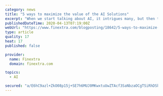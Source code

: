 ```yaml
---
category: news
title: "5 ways to maximize the value of the AI Solutions"
excerpt: "When we start talking about AI, it intrigues many, but then they lose interest at the moment we start discussing the technical details. Let me try to keep this piece a more light-hearted to highlight what are the top 5 considerations I keep in mind when I ..."
publishedDateTime: 2020-04-13T07:19:00Z
webUrl: "https://www.finextra.com/blogposting/18642/5-ways-to-maximize-the-value-of-the-ai-solutions"
type: article
quality: 17
heat: 17
published: false

provider:
  name: Finextra
  domain: finextra.com

topics:
  - AI

secured: "a/E6hC9azl+ZkO08p15j+SE7h6MUJ0MKwxtuUwZTAcf3SaNbzaOCgTSiRhDSkatj7JK61Vbd1psGUMWE+eEexoPAy4fUAv+KTmZq2MG1taqxT1doOopxfAd/S/heVQ4foQDvlENotUW9RCyoNatQn5KL8ptauZHoknbfk+4l75fSe5Wfi7bXZcP6GtbxtyD1g01rFzkQy+i//npLYRomRnVI9ZwsbqUUEh0mohYfRw4dj4sNB/+XSOfn0h8UDD1qSR4gz0wXQZ+3HDTbqOmJ0+nx33+/nCa36X+/lZOH2/EIPGYundHuLRXoZ5wPVMwNnoWAXytjd9sdgoURKCsyzxBymw9/HgqU+/orsx+9Y/6pRaZeUIwMbyY8x6Gk5BMmqL6zxCrOFf7a+1RJGXvt0DxNZtls0Vg4rBF1zdzzUfmrCi62aYKn0gf7yalP1nOtat/w/krwxYddg7Gs6gD/ltpE2xNCEZMqkY0VHomNIGg=;IGfDdsum8SRDdnLksXs78w=="
---
```


